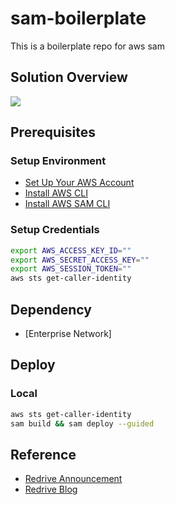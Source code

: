 # sam-boilerplate

This is a boilerplate repo for aws sam

## Solution Overview

![](./doc/architecture.png)

## Prerequisites

### Setup Environment

* [Set Up Your AWS Account]()
* [Install AWS CLI](https://docs.aws.amazon.com/cli/latest/userguide/getting-started-install.html)
* [Install AWS SAM CLI]()

### Setup Credentials

```bash
export AWS_ACCESS_KEY_ID=""
export AWS_SECRET_ACCESS_KEY=""
export AWS_SESSION_TOKEN=""
aws sts get-caller-identity
```

## Dependency

* [Enterprise Network]

## Deploy 

### Local

```bash
aws sts get-caller-identity
sam build && sam deploy --guided
```

## Reference

* [Redrive Announcement](https://aws.amazon.com/about-aws/whats-new/2023/11/aws-step-functions-restarting-workflows-failure/)
* [Redrive Blog](https://aws.amazon.com/blogs/compute/introducing-aws-step-functions-redrive-a-new-way-to-restart-workflows/#:~:text=Redrive%20works%20for%20Standard%20Workflows,to%20redrive%2C%20and%20choose%20Redrive)

